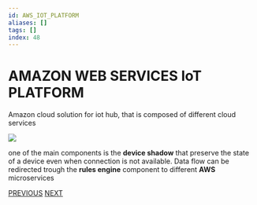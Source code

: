 ```yaml
---
id: AWS_IOT_PLATFORM
aliases: []
tags: []
index: 48
---
```


# AMAZON WEB SERVICES IoT PLATFORM

Amazon cloud solution for iot hub, that is composed of different cloud services

![](mobile_systems/Pasted%20image%2020240613162351.png)

one of the main components is the **device shadow** that preserve the state of a device even when connection is not available.
Data flow can be redirected trough the **rules engine** component to different **AWS** microservices

[PREVIOUS](pages/IoT/IOT_PLATFORMS.md) [NEXT](IoT/AZURE_IOT_PLATFORM.md)
